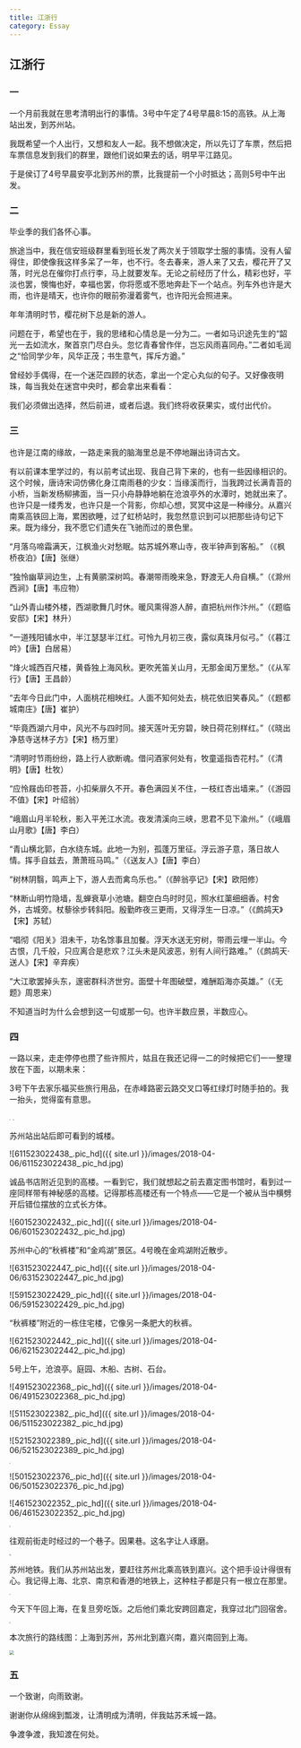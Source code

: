 ```yaml
---
title: 江浙行
category: Essay
---
```


## 江浙行

### 一

一个月前我就在思考清明出行的事情。3号中午定了4号早晨8:15的高铁。从上海站出发，到苏州站。

我既希望一个人出行，又想和友人一起。我不想做决定，所以先订了车票，然后把车票信息发到我们的群里，跟他们说如果去的话，明早平江路见。

于是侯订了4号早晨安亭北到苏州的票，比我提前一个小时抵达；高则5号中午出发。

### 二

毕业季的我们各怀心事。

旅途当中，我在信安班级群里看到班长发了两次关于领取学士服的事情。没有人留得住，即使像我这样多呆了一年，也不行。冬去春来，游人来了又去，樱花开了又落，时光总在催你打点行李，马上就要发车。无论之前经历了什么，精彩也好，平淡也罢，懊悔也好，幸福也罢，你将愿或不愿地奔赴下一个站点。列车外也许是大雨，也许是晴天，也许你的眼前弥漫着雾气，也许阳光会照进来。

年年清明时节，樱花树下总是新的游人。

问题在于，希望也在于，我的思绪和心情总是一分为二。一者如马识途先生的“韶光一去如流水，聚首京门尽白头。忽忆青春曾作伴，岂忘风雨喜同舟。”二者如毛润之“恰同学少年，风华正茂；书生意气，挥斥方遒。”

曾经妙手偶得，在一个迷茫四顾的状态，拿出一个定心丸似的句子。又好像夜明珠，每当我处在迷宫中央时，都会拿出来看看：

我们必须做出选择，然后前进，或者后退。我们终将收获果实，或付出代价。

### 三

也许是江南的缘故，一路走来我的脑海里总是不停地蹦出诗词古文。

有以前课本里学过的，有以前考试出现、我自己背下来的，也有一些因缘相识的。这个时候，唐诗宋词仿佛化身江南雨巷的少女：当缘溪而行，当我跨过长满青苔的小桥，当新发杨柳拂面，当一只小舟静静地躺在沧浪亭外的水潭时，她就出来了。也许只是一缕秀发，也许只是一个背影，你却心想，冥冥中这是一种缘分。从嘉兴南乘高铁回上海，累困欲睡，过了虹桥站时，我忽然意识到可以把那些诗句记下来。既为缘分，我不愿它们遗失在飞驰而过的景色里。

“月落乌啼霜满天，江枫渔火对愁眠。姑苏城外寒山寺，夜半钟声到客船。” （《枫桥夜泊》【唐】张继）

“独怜幽草涧边生，上有黄鹂深树鸣。春潮带雨晚来急，野渡无人舟自横。”（《滁州西涧》【唐】韦应物）

“山外青山楼外楼，西湖歌舞几时休。暖风熏得游人醉，直把杭州作汴州。”（《题临安邸》【宋】林升）

“一道残阳铺水中，半江瑟瑟半江红。可怜九月初三夜，露似真珠月似弓。”（《暮江吟》【唐】白居易）

“烽火城西百尺楼，黄昏独上海风秋。更吹羌笛关山月，无那金闺万里愁。”（《从军行》【唐】王昌龄）

“去年今日此门中，人面桃花相映红。人面不知何处去，桃花依旧笑春风。”（《题都城南庄》【唐】崔护）

“毕竟西湖六月中，风光不与四时同。接天莲叶无穷碧，映日荷花别样红。”（《晓出净慈寺送林子方》【宋】杨万里）

“清明时节雨纷纷，路上行人欲断魂。借问酒家何处有，牧童遥指杏花村。”（《清明》【唐】杜牧）

“应怜屐齿印苍苔，小扣柴扉久不开。春色满园关不住，一枝红杏出墙来。”（《游园不值》【宋】叶绍翁）

“峨眉山月半轮秋，影入平羌江水流。夜发清溪向三峡，思君不见下渝州。”（《峨眉山月歌》【唐】李白）

“青山横北郭，白水绕东城。此地一为别，孤蓬万里征。浮云游子意，落日故人情。挥手自兹去，萧萧班马鸣。”（《送友人》【唐】李白）

“树林阴翳，鸣声上下，游人去而禽鸟乐也。”（《醉翁亭记》【宋】欧阳修）

“林断山明竹隐墙，乱蝉衰草小池塘。翻空白鸟时时见，照水红蕖细细香。村舍外，古城旁。杖藜徐步转斜阳。殷勤昨夜三更雨，又得浮生一日凉。”（《鹧鸪天》【宋】苏轼）

“唱彻《阳关》泪未干，功名馀事且加餐。浮天水送无穷树，带雨云埋一半山。今古恨，几千般，只应离合是悲欢？江头未是风波恶，别有人间行路难。”（《鹧鸪天·送人》【宋】辛弃疾）

“大江歌罢掉头东，邃密群科济世穷。面壁十年图破壁，难酬蹈海亦英雄。”（《无题》周恩来）

不知道当时为什么会想到这一句或那一句。也许半数应景，半数应心。

### 四

一路以来，走走停停也攒了些许照片，姑且在我还记得一二的时候把它们一一整理放在下面，以期未来：

3号下午去家乐福买些旅行用品，在赤峰路密云路交叉口等红绿灯时随手拍的。我一抬头，觉得蛮有意思。

<img src="{{ site.url }}/images/2018-04-06/581523022425_.pic_hd.jpg" style="zoom:15%" />

<img src="{{ site.url }}/images/2018-04-06/571523022419_.pic_hd.jpg" style="zoom:15%" />

苏州站出站后即可看到的城楼。

![611523022438_.pic_hd]({{ site.url }}/images/2018-04-06/611523022438_.pic_hd.jpg)

诚品书店附近见到的高楼。一看到它，我们就想起之前去嘉定图书馆时，看到过一座同样带有神秘感的高楼。记得那栋高楼还有一个特点——它是一个被从当中横劈开后错位摆放的立式长方体。

![601523022432_.pic_hd]({{ site.url }}/images/2018-04-06/601523022432_.pic_hd.jpg)

苏州中心的“秋裤楼”和“金鸡湖”景区。4号晚在金鸡湖附近散步。

![631523022447_.pic_hd]({{ site.url }}/images/2018-04-06/631523022447_.pic_hd.jpg)

![591523022429_.pic_hd]({{ site.url }}/images/2018-04-06/591523022429_.pic_hd.jpg)

“秋裤楼”附近的一栋住宅楼，它像另一条肥大的秋裤。

![621523022442_.pic_hd]({{ site.url }}/images/2018-04-06/621523022442_.pic_hd.jpg)

5号上午，沧浪亭。庭园、木船、古树、石台。

![491523022368_.pic_hd]({{ site.url }}/images/2018-04-06/491523022368_.pic_hd.jpg)

![511523022382_.pic_hd]({{ site.url }}/images/2018-04-06/511523022382_.pic_hd.jpg)

![521523022389_.pic_hd]({{ site.url }}/images/2018-04-06/521523022389_.pic_hd.jpg)

<img src="{{ site.url }}/images/2018-04-06/531523022396_.pic_hd.jpg" style="zoom:15%" />

![501523022376_.pic_hd]({{ site.url }}/images/2018-04-06/501523022376_.pic_hd.jpg)

![461523022352_.pic_hd]({{ site.url }}/images/2018-04-06/461523022352_.pic_hd.jpg)

<img src="{{ site.url }}/images/2018-04-06/471523022357_.pic_hd.jpg" style="zoom:15%" />

往观前街走时经过的一个巷子。因果巷。这名字让人琢磨。

<img src="{{ site.url }}/images/2018-04-06/541523022400_.pic_hd.jpg" style="zoom:20%" />

苏州地铁。我们从苏州站出发，要赶往苏州北乘高铁到嘉兴。这个把手设计得很有心。我记得上海、北京、南京和香港的地铁上，这种柱子都是只有一根立在那里。

<img src="{{ site.url }}/images/2018-04-06/551523022405_.pic_hd.jpg" style="zoom:15%" />

今天下午回上海，在复旦旁吃饭。之后他们乘北安跨回嘉定，我穿过北门回宿舍。

<img src="{{ site.url }}/images/2018-04-06/661523023328_.pic_hd.jpg" style="zoom:15%" />

本次旅行的路线图：上海到苏州，苏州北到嘉兴南，嘉兴南回到上海。

<img src="{{ site.url }}/images/2018-04-06/641523022930_.pic_hd.jpg" style="zoom:50%" />

### 五

一个致谢，向雨致谢。

谢谢你从绵绵到瓢泼，让清明成为清明，伴我姑苏禾城一路。

争渡争渡，我知渡在何处。